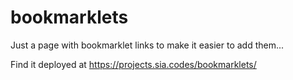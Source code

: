 # bookmarklets
Just a page with bookmarklet links to make it easier to add them...

Find it deployed at https://projects.sia.codes/bookmarklets/
